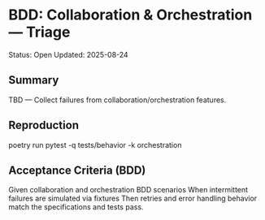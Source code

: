 # BDD: Collaboration & Orchestration — Triage

Status: Open
Updated: 2025-08-24

## Summary
TBD — Collect failures from collaboration/orchestration features.

## Reproduction
poetry run pytest -q tests/behavior -k orchestration

## Acceptance Criteria (BDD)
Given collaboration and orchestration BDD scenarios
When intermittent failures are simulated via fixtures
Then retries and error handling behavior match the specifications and tests pass.
